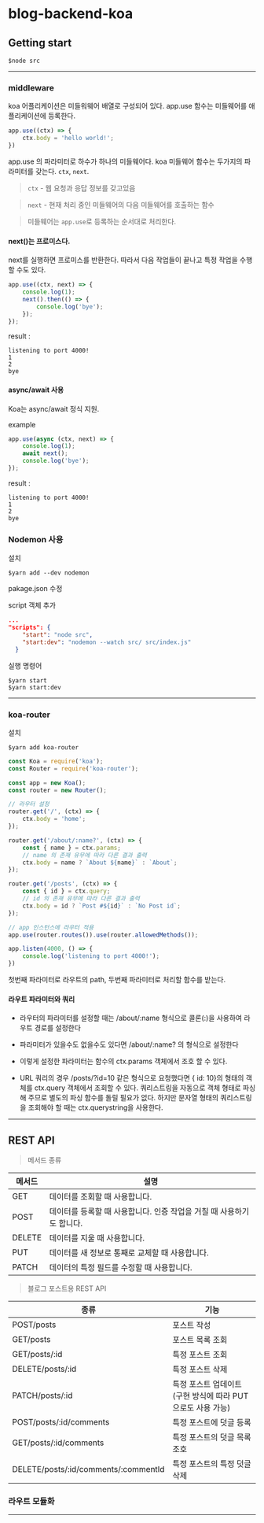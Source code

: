 # blog-backend-koa

## Getting start

```terminal
$node src
```
---
### middleware
koa 어플리케이션은 미들워웨어 배열로 구성되어 있다.
app.use 함수는 미들웨어를 애플리케이션에 등록한다.

```js
app.use((ctx) => {
    ctx.body = 'hello world!';
})
```
app.use 의 파라미터로 하수가 하나의 미들웨어다. koa 미들웨어 함수는 두가지의 파라미터를 갖는다. `ctx`, `next`.

> `ctx` - 웹 요청과 응답 정보를 갖고있음

> `next` - 현재 처리 중인 미들웨어의 다음 미들웨어를 호출하는 함수

> 미들웨어는 `app.use`로 등록하는 순서대로 처리한다.

#### next()는 프로미스다.
next를 실행하면 프로미스를 반환한다. 따라서 다음 작업들이 끝나고 특정 작업을 수행할 수도 있다.
```js
app.use((ctx, next) => {
    console.log(1);
    next().then(() => {
        console.log('bye');
    });
});
```
result :
```terminal
listening to port 4000!
1
2
bye
```
#### async/await 사용
Koa는 async/await 정식 지원.

example
```js
app.use(async (ctx, next) => {
    console.log(1);
    await next();
    console.log('bye');
});
```
result :
```terminal
listening to port 4000!
1
2
bye
```

### Nodemon 사용
설치
```terminal
$yarn add --dev nodemon
```
pakage.json 수정

script 객체 추가
```json
...
"scripts": {
    "start": "node src",
    "start:dev": "nodemon --watch src/ src/index.js"
  }
```
실행 명령어
```terminal
$yarn start
$yarn start:dev
```
---

### koa-router
설치
```terminal
$yarn add koa-router
```
```js
const Koa = require('koa');
const Router = require('koa-router');

const app = new Koa();
const router = new Router();

// 라우터 설정
router.get('/', (ctx) => {
    ctx.body = 'home';
});

router.get('/about/:name?', (ctx) => {
    const { name } = ctx.params;
    // name 의 존재 유무에 따라 다른 결과 출력
    ctx.body = name ? `About ${name}` : `About`;
});

router.get('/posts', (ctx) => {
    const { id } = ctx.query;
    // id 의 존재 유무에 따라 다른 결과 출력
    ctx.body = id ? `Post #${id}` : `No Post id`;
});

// app 인스턴스에 라우터 적용
app.use(router.routes()).use(router.allowedMethods());

app.listen(4000, () => {
    console.log('listening to port 4000!');
})
```
첫번째 파라미터로 라우트의 path, 두번째 파라미터로 처리할 함수를 받는다.

#### 라우트 파라미터와 쿼리
- 라우터의 파라미터를 설정할 때는 /about/:name 형식으로 콜론(:)을 사용하여 라우트 경로를 설정한다
- 파라미터가 있을수도 없을수도 있다면 /about/:name? 의 형식으로 설정한다
- 이렇게 설정한 파라미터는 함수의 ctx.params 객체에서 조호 할 수 있다.

- URL 쿼리의 경우 /posts/?id=10 같은 형식으로 요청했다면 { id: 10}의 형태의 객체를 ctx.query 객체에서 조회할 수 있다. 쿼리스트링을 자동으로 객체 형태로 파싱해 주므로 별도의 파싱 함수를 돌릴 필요가 없다. 하지만 문자열 형태의 쿼리스트링을 조회해야 할 때는 ctx.querystring을 사용한다.
---

## REST API

> 메서드 종류

| 메서드 | 설명 |
| ---- | ---- |
| GET | 데이터를 조회할 때 사용합니다. |
| POST | 데이터를 등록할 때 사용합니다. 인증 작업을 거칠 때 사용하기도 합니다. |
| DELETE | 데이터를 지울 때 사용합니다. |
| PUT | 데이터를 새 정보로 통째로 교체할 때 사용합니다. |
| PATCH | 데이터의 특정 필드를 수정할 때 사용합니다. |

> 블로그 포스트용 REST API

| 종류 | 기능 |
| ---- | ---- |
| POST/posts | 포스트 작성 |
| GET/posts | 포스트 목록 조회 |
| GET/posts/:id | 특정 포스트 조회 |
| DELETE/posts/:id | 특정 포스트 삭제 |
| PATCH/posts/:id | 특정 포스트 업데이트(구현 방식에 따라 PUT으로도 사용 가능) |
| POST/posts/:id/comments | 특정 포스트에 덧글 등록 |
| GET/posts/:id/comments | 특정 포스트의 덧글 목록 조호 |
| DELETE/posts/:id/comments/:commentId | 특정 포스트의 특정 덧글 삭제 |

### 라우트 모듈화
---

